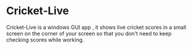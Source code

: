 # Cricket-Live
Cricket-Live is a windows GUI app , it shows live  cricket scores in a small screen on the corner of your screen so that you don't need to keep checking scores while working.

